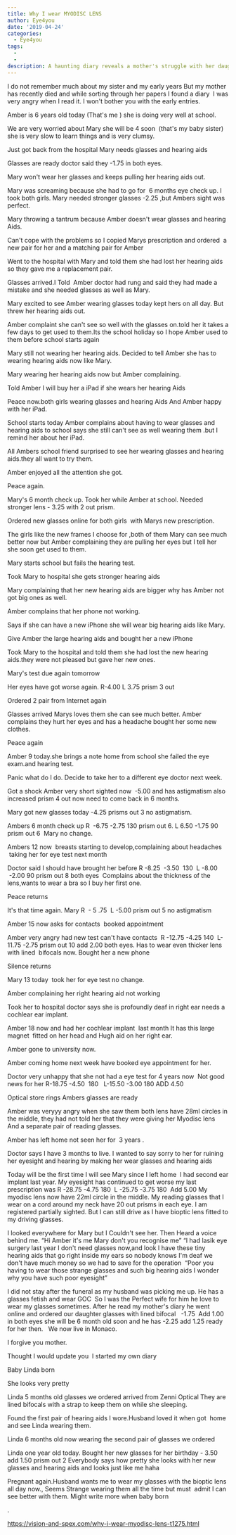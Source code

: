 ```yaml
---
title: Why I wear MYODISC LENS
author: Eye4you
date: '2019-04-24'
categories:
  - Eye4you
tags:
  - 
  - 
description: A haunting diary reveals a mother's struggle with her daughters' deteriorating eyesight and hearing. Secrets unravel.
---
```

I do not remember much about my sister and my early years
But my mother has recently died and while sorting through her papers I found a diary 
I was very angry when I read it.
I won't bother you with the early entries.

Amber is 6 years old today (That's me ) she is doing very well at school.

We are very worried about Mary she will be 4 soon  (that's my baby sister) she is very slow to learn things and is very clumsy. 

Just got back from the hospital Mary needs glasses and hearing aids 

Glasses are ready doctor said they -1.75 in both eyes.

Mary won't wear her glasses and keeps pulling her hearing aids out.

Mary was screaming because she had to go for  6 months eye check up.
I took both girls. Mary needed stronger glasses -2.25 ,but Ambers sight was perfect.

Mary throwing a tantrum because Amber doesn't wear glasses and hearing Aids.

Can't cope with the problems so I copied Marys prescription and ordered  a new pair for her and a matching pair for Amber

Went to the hospital with Mary and told them she had lost her hearing aids so they gave me a replacement pair.

Glasses arrived.I Told  Amber doctor had rung and said they had made a mistake and she needed glasses as well as Mary.

Mary excited to see Amber wearing glasses today kept hers on all day. But threw her hearing aids out.

Amber complaint she can't see so well with the glasses on.told her it takes a few days to get used to them.Its the school holiday so I hope Amber used to them before school starts again

Mary still not wearing her hearing aids. Decided to tell Amber she has to wearing hearing aids now like Mary.

Mary wearing her hearing aids now but Amber complaining.

Told Amber I will buy her a iPad if she wears her hearing Aids 

Peace now.both girls wearing glasses and hearing Aids
And Amber happy with her iPad.

School starts today Amber complains about having to wear glasses and hearing aids to school says she still can't see as well wearing them .but I remind her about her iPad.

All Ambers school friend surprised to see her wearing glasses and hearing aids.they all want to try them.

Amber enjoyed all the attention she got.

Peace again.

Mary's 6 month check up. Took her while Amber at school.
Needed stronger lens - 3.25 with 2 out prism.

Ordered new glasses online for both girls  with Marys new prescription.

The girls like the new frames I choose for ,both of them
Mary can see much better now but Amber complaining they are pulling her eyes but I tell her she soon get used to them.

Mary starts school but fails the hearing test.

Took Mary to hospital she gets stronger hearing aids 

Mary complaining that her new hearing aids are bigger why has Amber not got big ones as well.

Amber complains that her phone not working. 

Says if she can have a new iPhone she will wear big hearing aids like Mary.

Give Amber the large hearing aids and bought her a new iPhone 

Took Mary to the hospital and told them she had lost the new hearing aids.they were not pleased but gave her new ones.

Mary's test due again tomorrow 

Her eyes have got worse again. R-4.00 L 3.75 prism 3 out 

Ordered 2 pair from Internet again

Glasses arrived Marys loves them she can see much better.
Amber complains they hurt her eyes and has a headache bought her some new clothes.

Peace again 

Amber 9 today.she brings a note home from school she failed the eye exam.and hearing test.

Panic what do I do. Decide to take her to a different eye doctor next week.

Got a shock Amber very short sighted now  -5.00 and has astigmatism also increased prism 4 out now need to come back in 6 months.

Mary got new glasses today -4.25 prisms out 3 no astigmatism.

Ambers 6 month check up R  -6.75 -2.75 130 prism out 6. L 6.50 -1.75 90 prism out 6 
Mary no change.

Ambers 12 now  breasts starting to develop,complaining about headaches  taking her for eye test next month 

Doctor said I should have brought her before R -8.25  -3.50  130  L -8.00  -2.00 90 prism out 8 both eyes 
Complains about the thickness of the lens,wants to wear a bra so I buy her first one.

Peace returns 

It's that time again.
Mary R  - 5 .75  L -5.00 prism out 5 no astigmatism 

Amber 15 now asks for contacts  booked appointment 

Amber very angry had new test can't have contacts  R -12.75 -4.25 140  L-11.75 -2.75 prism out 10 add 2.00 both eyes.
Has to wear even thicker lens with lined  bifocals now.
Bought her a new phone 

Silence returns 

Mary 13 today  took her for eye test no change.

Amber complaining her right hearing aid not working 

Took her to hospital doctor says she is profoundly deaf in right ear needs a cochlear ear implant.

Amber 18 now and had her cochlear implant  last month It has this large magnet  fitted on her head and Hugh aid on her right ear.

Amber gone to university now.

Amber coming home next week have booked eye appointment for her.

Doctor very unhappy that she not had a eye test for 4 years now 
Not good news for her R-18.75 -4.50  180   L-15.50 -3.00 180 ADD 4.50

Optical store rings Ambers glasses are ready 

Amber was veryyy angry when she saw them both lens have 28ml circles in the middle, they had not told her that they were giving her Myodisc lens 
And a separate pair of reading glasses.

Amber has left home not seen her for  3 years .

Doctor says I have 3 months to live.
I wanted to say sorry to her for ruining her eyesight and hearing by making her wear glasses and hearing aids 

Today will be the first time I will see Mary since I left home  I had second ear implant last year.
My eyesight has continued to get worse my last prescription was R -28.75 -4.75 180  L -25.75 -3.75 180  Add 5.00
My myodisc lens now have 22ml circle in the middle.
My reading glasses that I wear on a cord around my neck have 20 out prisms in each eye.
I am registered partially sighted.
But I can still drive as I have bioptic lens fitted to my driving glasses.

I looked everywhere for Mary but I Couldn't see her.
Then Heard a voice behind me.
“Hi Amber it's me Mary don't you recognise me”
“I had lasik eye surgery last year I don't need glasses now,and look I have these tiny hearing aids that go right inside my ears so nobody knows I'm deaf we don't have much money so we had to save for the operation 
“Poor you having to wear those strange glasses and such big hearing aids I wonder why you have such poor eyesight”

I did not stay after the funeral as my husband was picking me up.
He has a glasses fetish and wear GOC 
So I was the Perfect wife for him he love to wear my glasses sometimes.
After he read my mother's diary he went online and ordered our daughter glasses with lined bifocal   -1.75  Add 1.00 in both eyes she will be 6 month old soon and he has -2.25 add 1.25 ready for her then.
 
We now live in Monaco.

I forgive you mother.


Thought I would update you 
I started my own diary

Baby Linda born

She looks very pretty

Linda 5 months old glasses we ordered arrived from Zenni Optical
They are lined bifocals with a strap to keep them on while she sleeping.

Found the first pair of hearing aids I wore.Husband loved it when got  home and see Linda wearing them.

Linda 6 months old now wearing the second pair of glasses we ordered

Linda one year old today.
Bought her new glasses for her birthday - 3.50 add 1.50 prism out 2
Everybody says how pretty she looks with her new glasses and hearing aids and looks just like me haha 

Pregnant again.Husband wants me to wear my glasses with the bioptic lens all day now., Seems Strange wearing them all the time but must  admit I can see better with them.
Might write more when baby born
















.

https://vision-and-spex.com/why-i-wear-myodisc-lens-t1275.html